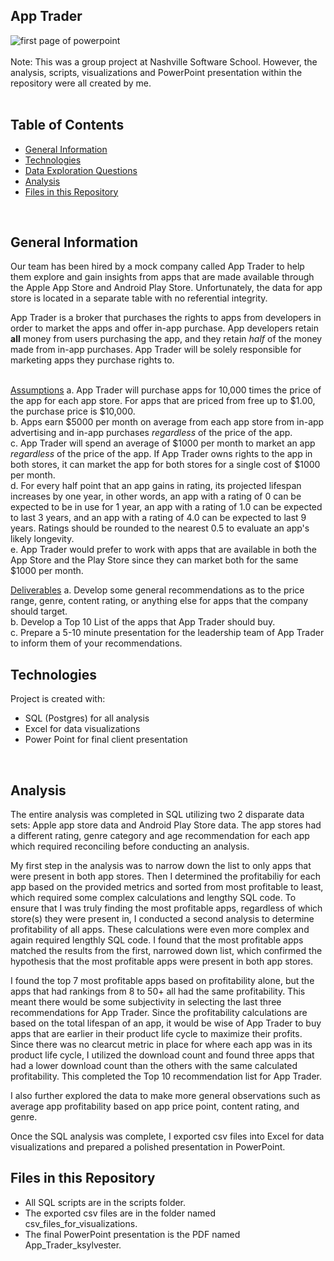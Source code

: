 ## App Trader

![first page of powerpoint](../main/images/App_Trader_front_page.jpg)
<br>
<br>
Note: This was a group project at Nashville Software School.  However, the analysis, scripts, visualizations and PowerPoint presentation within the repository were all created by me.
<br>
<br>

## Table of Contents
* [General Information](#general-information)
* [Technologies](#technologies)
* [Data Exploration Questions](#data)
* [Analysis](#analysis)
* [Files in this Repository](#files)
<br>

## <a name="general-information"></a>General Information
Our team has been hired by a mock company called App Trader to help them explore and gain insights from apps that are made available through the Apple App Store and Android Play Store. Unfortunately, the data for app store is located in a separate table with no referential integrity.

App Trader is a broker that purchases the rights to apps from developers in order to market the apps and offer in-app purchase. App developers retain **all** money from users purchasing the app, and they retain _half_ of the money made from in-app purchases. App Trader will be solely responsible for marketing apps they purchase rights to.  
<br>

<u>Assumptions</u>
a. App Trader will purchase apps for 10,000 times the price of the app for each app store. For apps that are priced from free up to $1.00, the purchase price is $10,000.  
b. Apps earn $5000 per month on average from each app store from in-app advertising and in-app purchases _regardless_ of the price of the app.  
c. App Trader will spend an average of $1000 per month to market an app _regardless_ of the price of the app. If App Trader owns rights to the app in both stores, it can market the app for both stores for a single cost of $1000 per month.  
d. For every half point that an app gains in rating, its projected lifespan increases by one year, in other words, an app with a rating of 0 can be expected to be in use for 1 year, an app with a rating of 1.0 can be expected to last 3 years, and an app with a rating of 4.0 can be expected to last 9 years. Ratings should be rounded to the nearest 0.5 to evaluate an app's likely longevity.  
e. App Trader would prefer to work with apps that are available in both the App Store and the Play Store since they can market both for the same $1000 per month. 
<br>

<u>Deliverables</u>
a. Develop some general recommendations as to the price range, genre, content rating, or anything else for apps that the company should target.  
b. Develop a Top 10 List of the apps that App Trader should buy.  
c. Prepare a 5-10 minute presentation for the leadership team of App Trader to inform them of your recommendations.
<br>

## <a name="technologies"></a>Technologies
Project is created with:
* SQL (Postgres) for all analysis
* Excel for data visualizations
* Power Point for final client presentation
<br>

## Analysis
The entire analysis was completed in SQL utilizing two 2 disparate data sets:  Apple app store data and Android Play Store data.  The app stores had a different rating, genre category and age recommendation for each app which required reconciling before conducting an analysis.

My first step in the analysis was to narrow down the list to only apps that were present in both app stores. Then I determined the profitabiliy for each app based on the provided metrics and sorted from most profitable to least, which required some complex calculations and lengthy SQL code.  To ensure that I was truly finding the most profitable apps, regardless of which store(s) they were present in, I conducted a second analysis to determine profitability of all apps. These calculations were even more complex and again required lengthly SQL code.  I found that the most profitable apps matched the results from the first, narrowed down list, which confirmed the hypothesis that the most profitable apps were present in both app stores. 

I found the top 7 most profitable apps based on profitability alone, but the apps that had rankings from 8 to 50+ all had the same profitability. This meant there would be some subjectivity in selecting the last three recommendations for App Trader.  Since the profitability calculations are based on the total lifespan of an app, it would be wise of App Trader to buy apps that are earlier in their product life cycle to maximize their profits.  Since there was no clearcut metric in place for where each app was in its product life cycle, I utilized the download count and found three apps that had a lower download count than the others with the same calculated profitability.  This completed the Top 10 recommendation list for App Trader.  

I also further explored the data to make more general observations such as average app profitability based on app price point, content rating, and genre.

Once the SQL analysis was complete, I exported csv files into Excel for data visualizations and prepared a polished presentation in PowerPoint.

## <a name="files"></a>Files in this Repository
* All SQL scripts are in the scripts folder.  
* The exported csv files are in the folder named csv_files_for_visualizations.  
* The final PowerPoint presentation is the PDF named App_Trader_ksylvester. 

